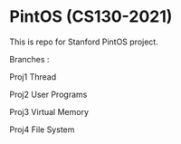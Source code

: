 # PintOS (CS130-2021)

This is repo for Stanford PintOS project.  

Branches :

Proj1 Thread

Proj2 User Programs

Proj3 Virtual Memory

Proj4 File System
